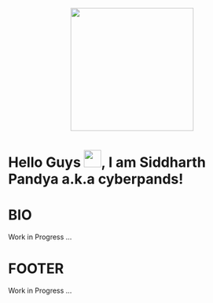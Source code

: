 <p align="center">
    <img src="https://drive.google.com/uc?export=view&id=1MEPDCJM66vXFQAW_1wSOp-hK0tcso0af" width="250" height="250">
</p>

# Hello Guys <img src="https://raw.githubusercontent.com/MartinHeinz/MartinHeinz/master/wave.gif" height="35px">, I am Siddharth Pandya a.k.a cyberpands!

# BIO
 Work in Progress ...

# FOOTER
Work in Progress ...
